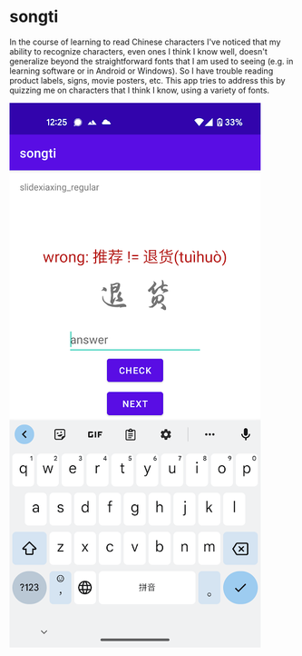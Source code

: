 # songti

In the course of learning to read Chinese characters I've noticed that my ability to recognize characters, even ones I think I know
well, doesn't generalize beyond the straightforward fonts that I am used to seeing (e.g. in learning software or in Android or Windows).
So I have trouble reading product labels, signs, movie posters, etc. This app tries to address this by quizzing me on characters that I
think I know, using a variety of fonts.

![App Screenshot](https://github.com/iank/songti/blob/master/doc/screenshot.png?raw=true)
